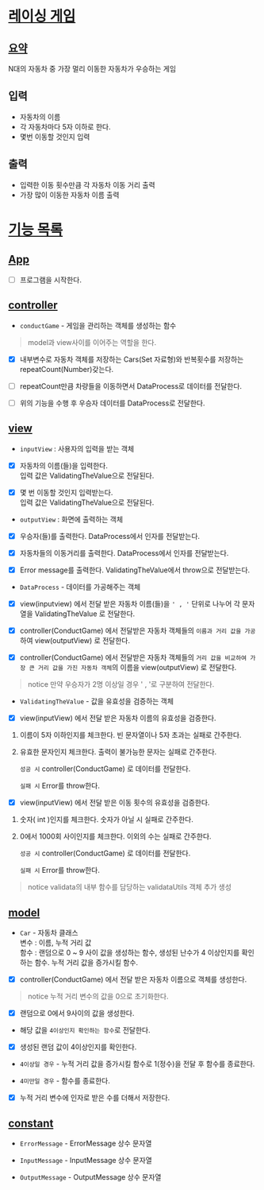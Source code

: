 # [레이싱 게임](#레이싱-게임)
## [요약](#요약)
N대의 자동차 중 가장 멀리 이동한 자동차가 우승하는 게임

## 입력
- 자동차의 이름
- 각 자동차마다 5자 이하로 한다.
- 몇번 이동할 것인지 입력
## 출력
- 입력한 이동 횟수만큼 각 자동차 이동 거리 출력
- 가장 많이 이동한 자동차 이름 출력

# [기능 목록](#기능-목록)
## [App](#app-클래스)

- [ ] 프로그램을 시작한다.

## [controller](#controller)

- `conductGame` - 게임을 관리하는 객체를 생성하는 함수

> model과 view사이를 이어주는 역할을 한다.
   
- [x] 내부변수로 자동차 객체를 저장하는 Cars(Set 자료형)와 반복횟수를 저장하는 repeatCount(Number)갖는다.

- [ ] repeatCount만큼 차량들을 이동하면서 DataProcess로 데이터를 전달한다.

- [ ] 위의 기능을 수행 후 우승자 데이터를 DataProcess로 전달한다.

## [view](#view)
- `inputView` : 사용자의 입력을 받는 객체

- [x] 자동차의 이름(들)을 입력한다.<br> 입력 값은 ValidatingTheValue으로 전달된다.

- [x] 몇 번 이동할 것인지 입력받는다.<br> 입력 값은 ValidatingTheValue으로 전달된다.


- `outputView` : 화면에 출력하는 객체

- [x] 우승자(들)를 출력한다. DataProcess에서 인자를 전달받는다.

- [x] 자동차들의 이동거리를 출력한다. DataProcess에서 인자를 전달받는다.

- [x] Error message를 출력한다. ValidatingTheValue에서 throw으로 전달받는다.

- `DataProcess` - 데이터를 가공해주는 객체

- [x] view(inputview) 에서 전달 받은 자동차 이름(들)을 `' , '` 단위로 나누어 각 문자열을 ValidatingTheValue 로 전달한다.

- [x] controller(ConductGame) 에서 전달받은 자동차 객체들의 `이름과 거리 값을 가공`하여 view(outputView) 로 전달한다.

- [x] controller(ConductGame) 에서 전달받은 자동차 객체들의 `거리 값을 비교하여 가장 큰 거리 값을 가진 자동차 객체`의 이름을 view(outputView) 로 전달한다.

> notice 만약 우승자가 2명 이상일 경우 ' , '로 구분하여 전달한다.

- `ValidatingTheValue` - 값을 유효성을 검증하는 객체

- [x] view(inputView) 에서 전달 받은 자동차 이름의 유효성을 검증한다.<br>
1. 이름이 5자 이하인지를 체크한다. 빈 문자열이나 5자 초과는 실패로 간주한다.
2. 유효한 문자인지 체크한다. 출력이 불가능한 문자는 실패로 간주한다.<br>

    `성공 시` controller(ConductGame) 로 데이터를 전달한다.

    `실패 시` Error를 throw한다.<br>

- [x] view(inputView) 에서 전달 받은 이동 횟수의 유효성을 검증한다.<br>
1. 숫자( int )인지를 체크한다. 숫자가 아닐 시 실패로 간주한다.
2. 0에서 1000회 사이인지를 체크한다. 이외의 수는 실패로 간주한다.

    `성공 시` controller(ConductGame) 로 데이터를 전달한다.

    `실패 시` Error를 throw한다.<br>

> notice validata의 내부 함수를 담당하는 validataUtils 객체 추가 생성

## [model](#model)
- `Car` - 자동차 클래스<br>
변수 : 이름, 누적 거리 값<br>
함수 : 랜덤으로 0 ~ 9 사이 값을 생성하는 함수, 생성된 난수가 4 이상인지를 확인하는 함수. 누적 거리 값을 증가시킬 함수.

- [x] controller(ConductGame) 에서 전달 받은 자동차 이름으로 객체를 생성한다.
> notice 누적 거리 변수의 값을 0으로 초기화한다.

- [x] 랜덤으로 0에서 9사이의 값을 생성한다.

- 해당 값을 `4이상인지 확인하는 함수`로 전달한다.

- [x] 생성된 랜덤 값이 4이상인지를 확인한다.

- `4이상일 경우` - 누적 거리 값을 증가시킬 함수로 1(정수)을 전달 후 함수를 종료한다.

- `4미만일 경우` - 함수를 종료한다.

- [x] 누적 거리 변수에 인자로 받은 수를 더해서 저장한다.

## [constant](#constant)

- `ErrorMessage` - ErrorMessage 상수 문자열<br>

- `InputMessage` - InputMessage 상수 문자열<br>

- `OutputMessage` - OutputMessage 상수 문자열 <br>